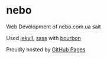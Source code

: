 # nebo

Web Development of nebo.com.ua sait

Used [jekyll](http://jekyllrb.com), [sass](http://sass-lang.com)
 with [bourbon](http://bourbon.io)

Proudly hosted by [GitHub Pages](https://pages.github.com)
